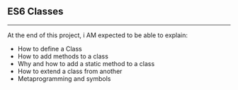 ## ES6 Classes
---
At the end of this project, i AM expected to be able to explain:

- How to define a Class
- How to add methods to a class
- Why and how to add a static method to a class
- How to extend a class from another
- Metaprogramming and symbols